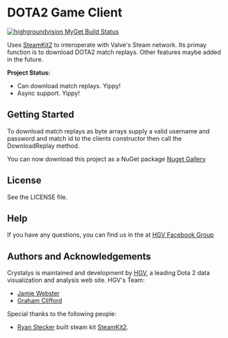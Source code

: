# DOTA2 Game Client

[![highgroundvision MyGet Build Status](https://www.myget.org/BuildSource/Badge/highgroundvision?identifier=bcc46394-8ef3-41bd-b5b9-655e13bfbf21)](https://www.myget.org/feed/highgroundvision/package/nuget/HGV.Crystalys)

Uses [SteamKit2](https://github.com/SteamRE/SteamKit) to interoperate with Valve's Steam network. Its primay function is to download DOTA2 match replays. Other features maybe added in the future.

**Project Status:**

- Can download match replays. Yippy!
- Async support. Yippy!

## Getting Started

To download match replays as byte arrays supply a valid username and password and match id to the clients constructor then call the DownloadReplay method.

You can now download this project as a NuGet package [Nuget Gallery](https://www.nuget.org/packages/HGV.Crystalys/) 

## License

See the LICENSE file.

## Help

If you have any questions, you can find us in the at [HGV Facebook Group](http://www.facebook.com/groups/1079291435444419/
)

## Authors and Acknowledgements

Crystalys is maintained and development by [HGV](http://www.highgroundvision.com), a leading Dota 2 data visualization and analysis web site. HGV's Team:

* [Jamie Webster](https://github.com/RGBKnights) 
* [Graham Clifford](https://github.com/gclifford)

Special thanks to the following people:

* [Ryan Stecker](https://github.com/VoiDeD) built steam kit [SteamKit2](https://github.com/SteamRE/SteamKit).
